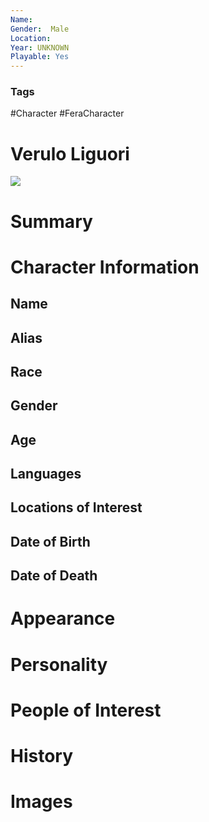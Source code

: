```yaml
---
Name: 
Gender:  Male
Location: 
Year: UNKNOWN
Playable: Yes
---
```


### Tags
#Character #FeraCharacter 

# Verulo Liguori
![](ec90338c036c3b044de88b7091e283c5.jpg)

# Summary


# Character Information

## Name

## Alias

## Race

## Gender

## Age

## Languages

## Locations of Interest

## Date of Birth

## Date of Death

# Appearance

# Personality

# People of Interest

# History

# Images
